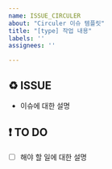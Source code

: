 ```yaml
---
name: ISSUE_CIRCULER
about: "Circuler 이슈 템플릿"
title: "[type] 작업 내용"
labels: ''
assignees: ''

---
```


## **♻️ ISSUE**

- 이슈에 대한 설명

## **❗ TO DO**

- [ ]  해야 할 일에 대한 설명
